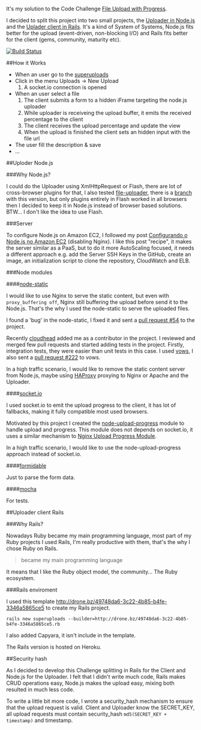 It's my solution to the Code Challenge [File Upload with Progress](https://github.com/phstc/uploader_rails/blob/master/BackendDeveloperChallengeUpdated.pdf).

I decided to split this project into two small projects, the [Uploader in Node.js](https://github.com/phstc/uploader_nodejs) and the [Uplader client in Rails](https://github.com/phstc/uploader_rails). It's a kind of System of Systems, Node.js fits better for the upload (event-driven, non-blocking I/O) and Rails fits better for the client (gems, community, maturity etc).

[![Build Status](https://secure.travis-ci.org/phstc/uploader_rails.png)](http://travis-ci.org/phstc/uploader_rails)


##How it Works

* When an user go to the [superuploads](http://superuploads.herokuapp.com)
* Click in the menu Uploads -> New Upload
    1. A socket.io connection is opened 
* When an user select a file
    1. The client submits a form to a hidden iFrame targeting the node.js uploader
    2. While uploader is receiveing the upload buffer, it emits the received percentage to the client
    3. The client receives the upload percentage and update the view
    4. When the upload is finished the client sets an hidden input with the file url
* The user fill the description & save
* ...

##Uploder Node.js

###Why Node.js?

I could do the Uploader using XmlHttpRequest or Flash, there are lot of cross-browser plugins for that, I also tested [file-uploader](https://github.com/valums/file-uploader), there is a [branch](https://github.com/phstc/uploader_rails/tree/valums-file-uploader) with this version, but only plugins entirely in Flash worked in all browsers then I decided to keep it in Node.js instead of browser based solutions. BTW... I don't like the idea to use Flash.

###Server

To configure Node.js on Amazon EC2, I followed my post [Configurando o Node.js no Amazon EC2](http://pablocantero.com/blog/2012/01/04/configurando-o-node-js-no-amazon-ec2/) (disabling Nginx). 
I like this post "recipe", it makes the server similar as a PaaS, but to do it more AutoScaling focused, it needs a different approach e.g. add the Server SSH Keys in the GitHub, create an image, an initialization script to clone the repository, CloudWatch and ELB.

###Node modules

####[node-static](https://github.com/cloudhead/node-static)

I would like to use Nginx to serve the static content, but even with ```proxy_buffering off```, Nginx still buffering the upload before send it to the Node.js. That's the why I used the node-static to serve the uploaded files. 

I found a 'bug' in the node-static, I fixed it and sent a [pull request #54](https://github.com/cloudhead/node-static/pull/54) to the project.

Recently [cloudhead](https://github.com/cloudhead) added me as a contributor in the project. I reviewed and merged few pull requests and started adding tests in the project. Firstly, integration tests, they were easier than unit tests in this case. I used [vows](https://github.com/cloudhead/vows), I also sent a [pull request #222](https://github.com/cloudhead/vows/pull/222) to vows.

In a high traffic scenario, I would like to remove the static content server from Node.js, maybe using [HAProxy](http://haproxy.1wt.eu/) proxying to Nginx or Apache and the Uploader.

####[socket.io](http://socket.io)

I used socket.io to emit the upload progress to the client, it has lot of fallbacks, making it fully compatible most used browsers.

Motivated by this project I created the [node-upload-progress](http://github.com/phstc/node-upload-progress) module to handle upload and progress. This module does not depends on socket.io, it uses a similar mechanism to [Nginx Upload Progress Module](http://wiki.nginx.org/HttpUploadProgressModule).

In a high traffic scenario, I would like to use the node-upload-progress approach instead of socket.io.

####[formidable](https://github.com/felixge/node-formidable)

Just to parse the form data.

####[mocha](https://github.com/visionmedia/mocha)

For tests.

##Uploader client Rails

###Why Rails?

Nowadays Ruby became my main programming language, most part of my Ruby projects I used Rails, I'm really productive with them, that's the why I chose Ruby on Rails.

> became my main programming language

It means that I like the Ruby object model, the community... The Ruby ecosystem.

###Rails enviroment

I used this template http://drone.bz/49748da6-3c22-4b85-b4fe-3346a5865ce5 to create my Rails project.

```rails new superuploads --builder=http://drone.bz/49748da6-3c22-4b85-b4fe-3346a5865ce5.rb```

I also added Capyara, it isn't include in the template.

The Rails version is hosted on Heroku.

##Security hash

As I decided to develop this Challenge splitting in Rails for the Client and Node.js for the Uploader. I felt that I didn't write much code, Rails makes CRUD operations easy, Node.js makes the upload easy, mixing both resulted in much less code.

To write a little bit more code, I wrote a security_hash mechanism to ensure that the upload request is valid. Client and Uploader know the SECRET_KEY, all upload requests must contain security_hash ```md5(SECRET_KEY + timestamp)``` and timestamp.

